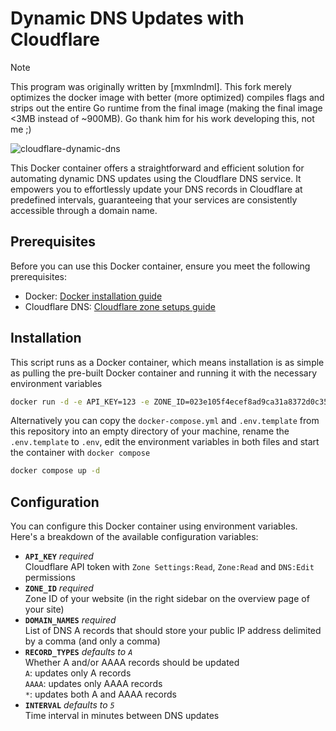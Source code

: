 # Dynamic DNS Updates with Cloudflare

> [!NOTE]
> This program was originally written by [mxmlndml]. This fork merely
> optimizes the docker image with better (more optimized) compiles flags
> and strips out the entire Go runtime from the final image (making the final
> image <3MB instead of ~900MB). Go thank him for his work developing this, not
> me ;)

![cloudflare-dynamic-dns](https://github.com/mxmlndml/cloudflare-dynamic-dns/assets/42516330/fc6e7c3e-eb96-4fdf-924e-cf86dab70b4b)

This Docker container offers a straightforward and efficient solution for
automating dynamic DNS updates using the Cloudflare DNS service. It empowers you
to effortlessly update your DNS records in Cloudflare at predefined intervals,
guaranteeing that your services are consistently accessible through a domain
name.

## Prerequisites

Before you can use this Docker container, ensure you meet the following
prerequisites:

- Docker: [Docker installation guide](https://docs.docker.com/get-docker/)
- Cloudflare DNS:
  [Cloudflare zone setups guide](https://developers.cloudflare.com/dns/zone-setups/)

## Installation

This script runs as a Docker container, which means installation is as simple as
pulling the pre-built Docker container and running it with the necessary
environment variables

```sh
docker run -d -e API_KEY=123 -e ZONE_ID=023e105f4ecef8ad9ca31a8372d0c353 -e DOMAIN_NAMES=example.com,*.example.com chaussebenjamin/cloudflare-dynamic-dns
```

Alternatively you can copy the `docker-compose.yml` and `.env.template` from this repository into an
empty directory of your machine, rename the `.env.template` to `.env`, edit the environment variables in both files and start the
container with `docker compose`

```sh
docker compose up -d
```

## Configuration

You can configure this Docker container using environment variables. Here's a
breakdown of the available configuration variables:

- **`API_KEY`** _required_
  \
  Cloudflare API token with `Zone Settings:Read`, `Zone:Read` and `DNS:Edit`
  permissions
- **`ZONE_ID`** _required_
  \
  Zone ID of your website (in the right sidebar on the overview page of your
  site)
- **`DOMAIN_NAMES`** _required_
  \
  List of DNS A records that should store your public IP address delimited by a
  comma (and only a comma)
- **`RECORD_TYPES`** _defaults to `A`_
  \
  Whether A and/or AAAA records should be updated
  \
  `A`: updates only A records
  \
  `AAAA`: updates only AAAA records
  \
  `*`: updates both A and AAAA records
- **`INTERVAL`** _defaults to `5`_
  \
  Time interval in minutes between DNS updates

[1]: github.com/mxmlndml/cloudflare-dynamic-dns

